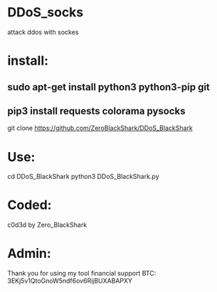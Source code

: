 # DDoS_socks
attack ddos with sockes

# install:
sudo apt-get install python3 python3-pip git
-----
pip3 install requests colorama pysocks
-----
git clone https://github.com/ZeroBlackShark/DDoS_BlackShark

# Use:
cd DDoS_BlackShark
python3 DDoS_BlackShark.py

# Coded:
c0d3d by Zero_BlackShark

# Admin:
Thank you for using my tool
financial support BTC:
3EKj5v1QtoGnoW5ndf6ov6RijBUXABAPXY
